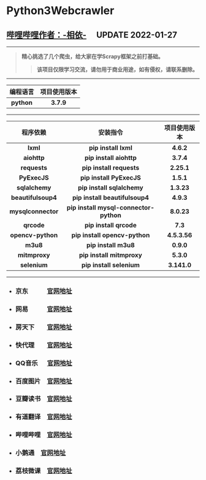 # **Python3Webcrawler**
## **[哔哩哔哩作者：-相依-](https://space.bilibili.com/343154012)**  &emsp;**UPDATE 2022-01-27**

---

> **精心挑选了几个爬虫，给大家在学Scrapy框架之前打基础。**
>> **该项目仅限学习交流，请勿用于商业用途，如有侵权，请联系删除。**

---

|**编程语言**|**项目使用版本**|
|:----:|:--------:|
|**python**|**3.7.9**|

---

|**程序依赖**|**安装指令**|**项目使用版本**|
|:----:|:--------:|:--------:|
|**lxml**|**pip install lxml**|**4.6.2**|
|**aiohttp**|**pip install aiohttp**|**3.7.4**|
|**requests**|**pip install requests**|**2.25.1**|
|**PyExecJS**|**pip install PyExecJS**|**1.5.1**|
|**sqlalchemy**|**pip install sqlalchemy**|**1.3.23**|
|**beautifulsoup4**|**pip install beautifulsoup4**|**4.9.3**|
|**mysqlconnector**|**pip install mysql-connector-python**|**8.0.23**|
|**qrcode**|**pip install qrcode**|**7.3**|
|**opencv-python**|**pip install opencv-python**|**4.5.3.56**|
|**m3u8**|**pip install m3u8**|**0.9.0**|
|**mitmproxy**|**pip install mitmproxy**|**5.3.0**|
|**selenium**|**pip install selenium**|**3.141.0**|

---

 * ### **京东&emsp;&emsp;&emsp;[官网地址](https://item.jd.com)** 
 * ### **网易&emsp;&emsp;&emsp;[官网地址](https://www.163.com/)** 
 * ### **房天下&emsp;&emsp;[官网地址](https://www.fang.com)** 
 * ### **快代理&emsp;&emsp;[官网地址](https://www.kuaidaili.com)** 
 * ### **QQ音乐 &emsp; [官网地址](https://y.qq.com)** 
 * ### **百度图片&emsp;[官网地址](https://image.baidu.com)** 
 * ### **豆瓣读书&emsp;[官网地址](https://book.douban.com)** 
 * ### **有道翻译&emsp;[官网地址](http://fanyi.youdao.com)** 
 * ### **哔哩哔哩&emsp;[官网地址](https://bilibili.com)** 
 * ### **小鹅通&emsp;[官网地址](https://www.xiaoe-tech.com)**
 * ### **荔枝微课&emsp;[官网地址](https://m.lizhiweike.com)**